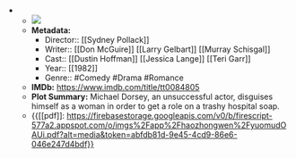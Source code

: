 - 
    - ![](https://m.media-amazon.com/images/M/MV5BMTY4MGJjMTktNGM4Ni00ODliLWJlYjQtNjc4NmY2NjQ3NzEzXkEyXkFqcGdeQXVyMTA0MjU0Ng@@._V1_SX300.jpg)  
    - **Metadata:**
        - Director:: [[Sydney Pollack]]
        - Writer:: [[Don McGuire]] [[Larry Gelbart]] [[Murray Schisgal]]
        - Cast:: [[Dustin Hoffman]] [[Jessica Lange]] [[Teri Garr]]
        - Year:: [[1982]]
        - Genre:: #Comedy #Drama #Romance
    - **IMDb:** https://www.imdb.com/title/tt0084805
    - **Plot Summary:** Michael Dorsey, an unsuccessful actor, disguises himself as a woman in order to get a role on a trashy hospital soap.
    - {{[[pdf]]: https://firebasestorage.googleapis.com/v0/b/firescript-577a2.appspot.com/o/imgs%2Fapp%2Fhaozhongwen%2FyuomudOAUi.pdf?alt=media&token=abfdb81d-9e45-4cd9-86e6-046e247d4bdf}}

